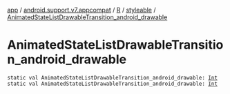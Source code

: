 [app](../../../index.md) / [android.support.v7.appcompat](../../index.md) / [R](../index.md) / [styleable](index.md) / [AnimatedStateListDrawableTransition_android_drawable](./-animated-state-list-drawable-transition_android_drawable.md)

# AnimatedStateListDrawableTransition_android_drawable

`static val AnimatedStateListDrawableTransition_android_drawable: `[`Int`](https://kotlinlang.org/api/latest/jvm/stdlib/kotlin/-int/index.html)
`static val AnimatedStateListDrawableTransition_android_drawable: `[`Int`](https://kotlinlang.org/api/latest/jvm/stdlib/kotlin/-int/index.html)